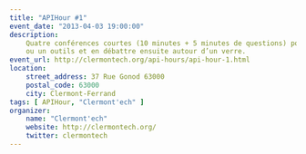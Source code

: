```yaml
---
title: "APIHour #1"
event_date: "2013-04-03 19:00:00"
description:
    Quatre conférences courtes (10 minutes + 5 minutes de questions) pour introduire une technologie, un concept
    ou un outils et en débattre ensuite autour d’un verre.
event_url: http://clermontech.org/api-hours/api-hour-1.html
location:
    street_address: 37 Rue Gonod 63000
    postal_code: 63000
    city: Clermont-Ferrand
tags: [ APIHour, "Clermont'ech" ]
organizer:
    name: "Clermont'ech"
    website: http://clermontech.org/
    twitter: clermontech
---
```

